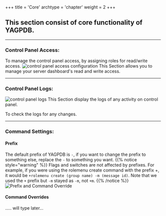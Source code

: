 +++
title = 'Core'
archtype = 'chapter'
weight = 2
+++

## This section consist of core functionality of YAGPDB.
---

### Control Panel Access: 
To manage the control panel access, by assigning roles for read/write access.
![control panel access configuration](control-panel-access.png?lightbox=false)
This Section allows you to manage your server dashboard's read and write access.

---

### Control Panel Logs: 
![control panel logs](control-panel-logs.png?lightbox=false)
This Section display the logs of any activity on control panel.

To check the logs for any changes.

--- 

### Command Settings: 
#### Prefix
The default prefix of YAGPDB is `-`, if you want to change the prefix to something else, replace the `-` to something you want.
{{% notice style="warning" %}}
Flags and switches are not affected by prefixes. For example, if you were using the rolemenu create command with the prefix +, it would be `+rolemenu create (group name) -m (message id)`. Note that we used the `+` prefix but `-m` stayed as `-m`, not `+m`.
{{% /notice %}}
![Prefix and Command Override](command-override.png?lightbox=false)
#### Command Overrides
..... will type later...
